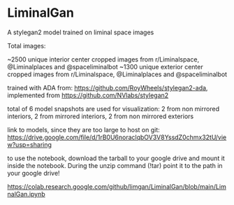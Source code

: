 # LiminalGan
A stylegan2 model trained on liminal space images

Total images: 

~2500 unique interior center cropped images from r/Liminalspace, @Liminalplaces and @spaceliminalbot
~1300 unique exterior center cropped images from r/Liminalspace, @Liminalplaces and @spaceliminalbot

trained with ADA from: https://github.com/RoyWheels/stylegan2-ada, implemented from https://github.com/NVlabs/stylegan2

total of 6 model snapshots are used for visualization: 2 from non mirrored interiors,  2 from mirrored interiors, 2 from non mirrored exteriors

link to models, since they are too large to host on git: https://drive.google.com/file/d/1rB0U6noraclqbOV3V8YssdZ0chmx32tU/view?usp=sharing

to use the notebook, download the tarball to your google drive and mount it inside the notebook. During the unzip command (!tar) point it to the path in your google drive!

https://colab.research.google.com/github/limgan/LiminalGan/blob/main/LimnalGan.ipynb
